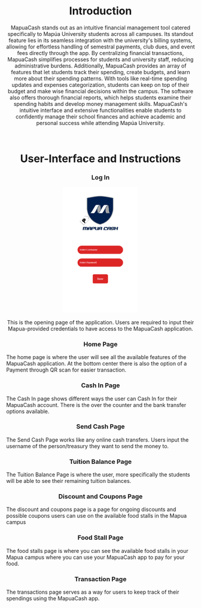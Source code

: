 <h1 align="center"> Introduction </h1>
 <p align="center">
    MapuaCash stands out as an intuitive financial management tool catered specifically to
    Mapúa University students across all campuses. Its standout feature lies in its seamless 
    integration with the university's billing systems, allowing for effortless handling of 
    semestral payments, club dues, and event fees directly through the app. By centralizing 
    financial transactions, MapuaCash simplifies processes for students and university staff, 
    reducing administrative burdens. Additionally, MapuaCash provides an array of features that let students track their 
    spending, create budgets, and learn more about their spending patterns. With tools like 
    real-time spending updates and expenses categorization, students can keep on top of their 
    budget and make wise financial decisions within the campus. The software also offers 
    thorough financial reports, which helps students examine their spending habits and 
    develop money management skills. MapuaCash's intuitive interface and extensive 
    functionalities enable students to confidently manage their school finances and achieve 
    academic and personal success while attending Mapúa University.
  </p>

<br>
<h1 align="center"> User-Interface and Instructions </h1>

<h3 align="center"> Log In</h3>
<div align="center">
  <img src="Assets/LogIn.png" width="200">
</div>
 <p align="center">
   This is the opening page of the
   application. Users are required
   to input their Mapua-provided
   credentials to have access to
   the MapuaCash application.
 </p>
<h3 align="center"> Home Page</h3>
 <p>
   The home page is where the
   user will see all the available
   features of the MapuaCash
   application. At the bottom
   center there is also the option
   of a Payment through QR scan
   for easier transaction.
 </p>
<h3 align="center"> Cash In Page</h3>
 <p>
  The Cash In page shows
  different ways the user can
  Cash In for their MapuaCash
  account. There is the over the
  counter and the bank transfer
  options available.
 </p>
<h3 align="center"> Send Cash Page</h3>
 <p>
   The Send Cash Page works like
   any online cash transfers.
   Users input the username of
   the person/treasury they want
   to send the money to.
 </p>
<h3 align="center"> Tuition Balance Page</h3>
 <p>
  The Tuition Balance Page is
  where the user, more
  specifically the students will
  be able to see their remaining
  tuition balances.

 </p>
<h3 align="center"> Discount and Coupons Page</h3>
 <p>
  The discount and coupons
  page is a page for ongoing
  discounts and possible
  coupons users can use on
  the available food stalls in the
  Mapua campus
 </p>
<h3 align="center"> Food Stall Page</h3>
 <p>
   The food stalls page is where
  you can see the available food
  stalls in your Mapua campus
  where you can use your
  MapuaCash app to pay for your
  food.
 </p>
<h3 align="center"> Transaction Page</h3>
 <p>
   The transactions page serves
   as a way for users to keep
   track of their spendings using
   the MapuaCash app.
 </p>
